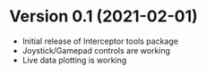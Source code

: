Version 0.1  (2021-02-01)
=========================
 * Initial release of Interceptor tools package
 * Joystick/Gamepad controls are working
 * Live data plotting is working
